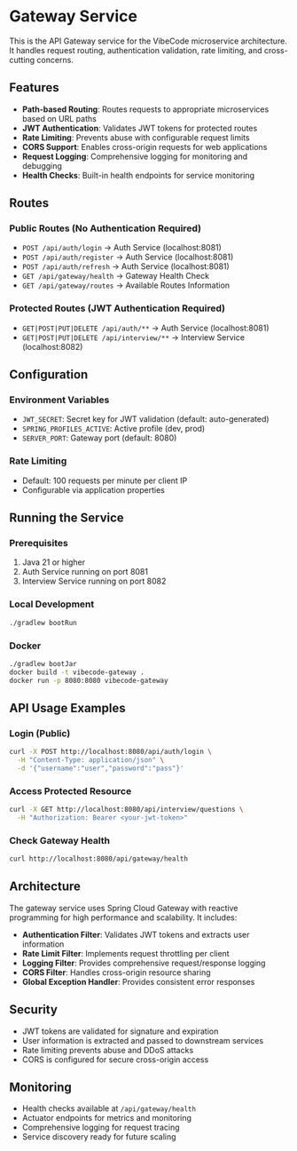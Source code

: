 # Gateway Service

This is the API Gateway service for the VibeCode microservice architecture. It handles request routing, authentication validation, rate limiting, and cross-cutting concerns.

## Features

- **Path-based Routing**: Routes requests to appropriate microservices based on URL paths
- **JWT Authentication**: Validates JWT tokens for protected routes
- **Rate Limiting**: Prevents abuse with configurable request limits
- **CORS Support**: Enables cross-origin requests for web applications
- **Request Logging**: Comprehensive logging for monitoring and debugging
- **Health Checks**: Built-in health endpoints for service monitoring

## Routes

### Public Routes (No Authentication Required)
- `POST /api/auth/login` → Auth Service (localhost:8081)
- `POST /api/auth/register` → Auth Service (localhost:8081)
- `POST /api/auth/refresh` → Auth Service (localhost:8081)
- `GET /api/gateway/health` → Gateway Health Check
- `GET /api/gateway/routes` → Available Routes Information

### Protected Routes (JWT Authentication Required)
- `GET|POST|PUT|DELETE /api/auth/**` → Auth Service (localhost:8081)
- `GET|POST|PUT|DELETE /api/interview/**` → Interview Service (localhost:8082)

## Configuration

### Environment Variables
- `JWT_SECRET`: Secret key for JWT validation (default: auto-generated)
- `SPRING_PROFILES_ACTIVE`: Active profile (dev, prod)
- `SERVER_PORT`: Gateway port (default: 8080)

### Rate Limiting
- Default: 100 requests per minute per client IP
- Configurable via application properties

## Running the Service

### Prerequisites
1. Java 21 or higher
2. Auth Service running on port 8081
3. Interview Service running on port 8082

### Local Development
```bash
./gradlew bootRun
```

### Docker
```bash
./gradlew bootJar
docker build -t vibecode-gateway .
docker run -p 8080:8080 vibecode-gateway
```

## API Usage Examples

### Login (Public)
```bash
curl -X POST http://localhost:8080/api/auth/login \
  -H "Content-Type: application/json" \
  -d '{"username":"user","password":"pass"}'
```

### Access Protected Resource
```bash
curl -X GET http://localhost:8080/api/interview/questions \
  -H "Authorization: Bearer <your-jwt-token>"
```

### Check Gateway Health
```bash
curl http://localhost:8080/api/gateway/health
```

## Architecture

The gateway service uses Spring Cloud Gateway with reactive programming for high performance and scalability. It includes:

- **Authentication Filter**: Validates JWT tokens and extracts user information
- **Rate Limit Filter**: Implements request throttling per client
- **Logging Filter**: Provides comprehensive request/response logging
- **CORS Filter**: Handles cross-origin resource sharing
- **Global Exception Handler**: Provides consistent error responses

## Security

- JWT tokens are validated for signature and expiration
- User information is extracted and passed to downstream services
- Rate limiting prevents abuse and DDoS attacks
- CORS is configured for secure cross-origin access

## Monitoring

- Health checks available at `/api/gateway/health`
- Actuator endpoints for metrics and monitoring
- Comprehensive logging for request tracing
- Service discovery ready for future scaling
